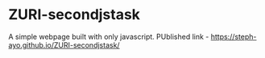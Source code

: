 # ZURI-secondjstask
A simple webpage built with only javascript.
PUblished link -  https://steph-ayo.github.io/ZURI-secondjstask/

